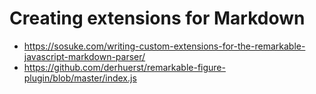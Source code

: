 # Creating extensions for Markdown

* <https://sosuke.com/writing-custom-extensions-for-the-remarkable-javascript-markdown-parser/>
* <https://github.com/derhuerst/remarkable-figure-plugin/blob/master/index.js>
